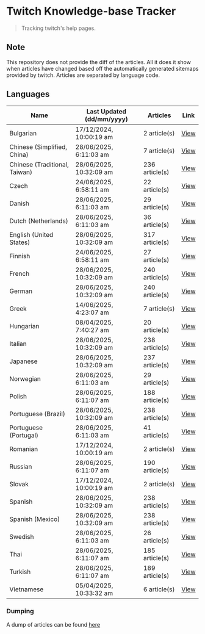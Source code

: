 # Twitch Knowledge-base Tracker
> Tracking twitch's help pages. 

## Note
This repository does not provide the diff of the articles. All it does it show when articles have changed based
off the automatically generated sitemaps provided by twitch. Articles are separated by language code.

## Languages

| Name                          | Last Updated (dd/mm/yyyy) | Articles       | Link                   |
|-------------------------------|---------------------------|----------------|------------------------|
| Bulgarian                     | 17/12/2024, 10:00:19 am   | 2 article(s)   | [View](docs/bg.md)     |
| Chinese (Simplified, China)   | 28/06/2025, 6:11:03 am    | 7 article(s)   | [View](docs/zh_CN.md)  |
| Chinese (Traditional, Taiwan) | 28/06/2025, 10:32:09 am   | 236 article(s) | [View](docs/zh_TW.md)  |
| Czech                         | 24/06/2025, 6:58:11 am    | 22 article(s)  | [View](docs/cs.md)     |
| Danish                        | 28/06/2025, 6:11:03 am    | 29 article(s)  | [View](docs/da.md)     |
| Dutch (Netherlands)           | 28/06/2025, 6:11:03 am    | 36 article(s)  | [View](docs/nl_NL.md)  |
| English (United States)       | 28/06/2025, 10:32:09 am   | 317 article(s) | [View](docs/en_US.md)  |
| Finnish                       | 24/06/2025, 6:58:11 am    | 27 article(s)  | [View](docs/fi.md)     |
| French                        | 28/06/2025, 10:32:09 am   | 240 article(s) | [View](docs/fr.md)     |
| German                        | 28/06/2025, 10:32:09 am   | 240 article(s) | [View](docs/de.md)     |
| Greek                         | 14/06/2025, 4:23:07 am    | 7 article(s)   | [View](docs/el.md)     |
| Hungarian                     | 08/04/2025, 7:40:27 am    | 20 article(s)  | [View](docs/hu.md)     |
| Italian                       | 28/06/2025, 10:32:09 am   | 238 article(s) | [View](docs/it.md)     |
| Japanese                      | 28/06/2025, 10:32:09 am   | 237 article(s) | [View](docs/ja.md)     |
| Norwegian                     | 28/06/2025, 6:11:03 am    | 29 article(s)  | [View](docs/no.md)     |
| Polish                        | 28/06/2025, 6:11:07 am    | 188 article(s) | [View](docs/pl.md)     |
| Portuguese (Brazil)           | 28/06/2025, 10:32:09 am   | 238 article(s) | [View](docs/pt_BR.md)  |
| Portuguese (Portugal)         | 28/06/2025, 6:11:03 am    | 41 article(s)  | [View](docs/pt_PT.md)  |
| Romanian                      | 17/12/2024, 10:00:19 am   | 2 article(s)   | [View](docs/ro.md)     |
| Russian                       | 28/06/2025, 6:11:07 am    | 190 article(s) | [View](docs/ru.md)     |
| Slovak                        | 17/12/2024, 10:00:19 am   | 2 article(s)   | [View](docs/sk.md)     |
| Spanish                       | 28/06/2025, 10:32:09 am   | 238 article(s) | [View](docs/es.md)     |
| Spanish (Mexico)              | 28/06/2025, 10:32:09 am   | 238 article(s) | [View](docs/es_MX.md)  |
| Swedish                       | 28/06/2025, 6:11:03 am    | 26 article(s)  | [View](docs/sv.md)     |
| Thai                          | 28/06/2025, 6:11:07 am    | 185 article(s) | [View](docs/th.md)     |
| Turkish                       | 28/06/2025, 6:11:07 am    | 189 article(s) | [View](docs/tr.md)     |
| Vietnamese                    | 05/04/2025, 10:33:32 am   | 6 article(s)   | [View](docs/vi.md)     |

### Dumping
A dump of articles can be found [here](docs/RAW.md)